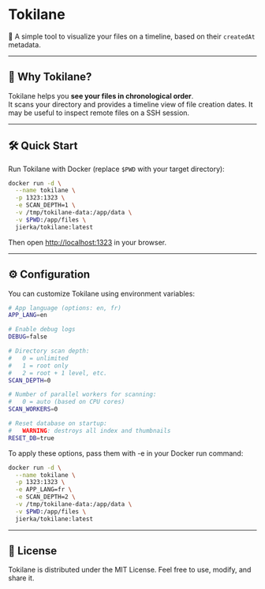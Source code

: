# Tokilane  
📂 A simple tool to visualize your files on a timeline, based on their `createdAt` metadata.

---

## 🚀 Why Tokilane?
Tokilane helps you **see your files in chronological order**.  
It scans your directory and provides a timeline view of file creation dates.
It may be useful to inspect remote files on a SSH session.

---

## 🛠️ Quick Start
Run Tokilane with Docker (replace `$PWD` with your target directory):

```bash
docker run -d \
  --name tokilane \
  -p 1323:1323 \
  -e SCAN_DEPTH=1 \
  -v /tmp/tokilane-data:/app/data \
  -v $PWD:/app/files \
  jierka/tokilane:latest
```

Then open [http://localhost:1323](http://localhost:1323) in your browser.

---
## ⚙️ Configuration
You can customize Tokilane using environment variables:

```bash
# App language (options: en, fr)
APP_LANG=en

# Enable debug logs
DEBUG=false

# Directory scan depth:
#   0 = unlimited
#   1 = root only
#   2 = root + 1 level, etc.
SCAN_DEPTH=0

# Number of parallel workers for scanning:
#   0 = auto (based on CPU cores)
SCAN_WORKERS=0

# Reset database on startup:
#   WARNING: destroys all index and thumbnails
RESET_DB=true
```

To apply these options, pass them with -e in your Docker run command:
```bash
docker run -d \
  --name tokilane \
  -p 1323:1323 \
  -e APP_LANG=fr \
  -e SCAN_DEPTH=2 \
  -v /tmp/tokilane-data:/app/data \
  -v $PWD:/app/files \
  jierka/tokilane:latest

```

---
## 📄 License
Tokilane is distributed under the MIT License.
Feel free to use, modify, and share it.
